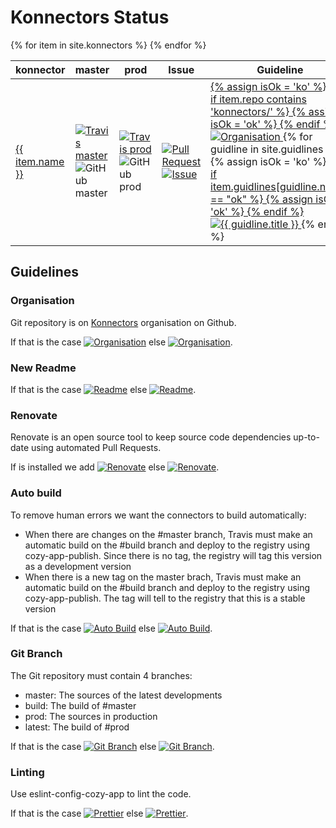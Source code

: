 # Konnectors Status

<table>
  <thead>
    <tr>
      <th>konnector</th>
      <th>master</th>
      <th>prod</th>
      <th>Issue</th>
      <th>Guideline</th>
    </tr>
  </thead>
  <tbody>
    {% for item in site.konnectors %}
      <tr>
        <td>
          <a href='https://github.com/{{ item.repo }}'>{{ item.name }}</a>
        </td>
        <td>
          <a href="https://travis-ci.org/{{ item.repo }}">
            <img
              alt="Travis master"
              src="https://img.shields.io/travis/{{ item.repo }}/master.svg?style=flat-square"
            />
          </a>
          <img
            alt="GitHub master"
            src="https://img.shields.io/github/last-commit/{{ item.repo }}/master.svg?style=flat-square"
          />
        </td>
        <td>
          <a href="https://travis-ci.org/{{ item.repo }}">
            <img
              alt="Travis prod"
              src="https://img.shields.io/travis/{{ item.repo }}/prod.svg?style=flat-square"
            />
          </a>
          <img
            alt="GitHub prod"
            src="https://img.shields.io/github/last-commit/{{ item.repo }}/prod.svg?style=flat-square"
          />
        </td>
        <td>
          <a href="https://github.com/{{ item.repo }}/pulls">
            <img
              alt="Pull Request"
              src="https://img.shields.io/github/issues-pr/{{ item.repo }}.svg?style=flat-square"
            />
          </a>
          <a href="https://github.com/{{ item.repo }}/issues">
            <img
              alt="Issue"
              src="https://img.shields.io/github/issues/{{ item.repo }}.svg?style=flat-square"
            />
          </a>
        </td>
        <td>
          <a href="#organisation">
            {% assign isOk = 'ko' %}
            {% if item.repo contains 'konnectors/' %}
              {% assign isOk = 'ok' %}
            {% endif %}
            <img
              alt="Organisation"
              src="https://img.shields.io/badge/Organisation-{{ isOk }}-{% if isOk == 'ok' %}brightgreen{% else %}lightgrey{% endif %}.svg?style=flat-square"
            />
          </a>
          {% for guidline in site.guidlines %}
            {% assign isOk = 'ko' %}
            <a href="#{{ guidline.link }}">
              {% if item.guidlines[guidline.name] == "ok" %}
                {% assign isOk = 'ok' %}
              {% endif %}
              <img
                alt="{{ guidline.title }}"
                src="https://img.shields.io/badge/{{ guidline.title }}-{{ isOk }}-{% if isOk == 'ok' %}brightgreen{% else %}lightgrey{% endif %}.svg?style=flat-square"
              />
            </a>
          {% endfor %}
        </td>
      </tr>
    {% endfor %}
  </tbody>
</table>

## Guidelines

### Organisation

Git repository is on [Konnectors](https://github.com/konnectors/) organisation on Github.

If that is the case [![Organisation][orga-ok]](#organisation) else [![Organisation][orga-ko]](#organisation).

[orga-ok]: https://img.shields.io/badge/Organisation-Ok-brightgreen.svg?style=flat-square
[orga-ko]: https://img.shields.io/badge/Organisation-Not%20yet-lightgrey.svg?style=flat-square

### New Readme

If that is the case [![Readme][readme-ok]](#new-readme) else [![Readme][readme-ko]](#new-readme).

[readme-ok]: https://img.shields.io/badge/readme-Ok-brightgreen.svg?style=flat-square
[readme-ko]: https://img.shields.io/badge/readme-Not%20yet-lightgrey.svg?style=flat-square

### Renovate

Renovate is an open source tool to keep source code dependencies up-to-date using automated Pull Requests.

If is installed we add [![Renovate][renovate-ok]](#renovate) else [![Renovate][renovate-ko]](#renovate).

[renovate-ok]: https://img.shields.io/badge/Renovate-Ok-brightgreen.svg?style=flat-square
[renovate-ko]: https://img.shields.io/badge/Renovate-Not%20yet-lightgrey.svg?style=flat-square

### Auto build

To remove human errors we want the connectors to build automatically:

- When there are changes on the #master branch, Travis must make an automatic build on the #build
  branch and deploy to the registry using cozy-app-publish. Since there is no tag, the registry
  will tag this version as a development version
- When there is a new tag on the master brach, Travis must make an automatic build on the #build
  branch and deploy to the registry using cozy-app-publish. The tag will tell to the registry that
  this is a stable version

If that is the case [![Auto Build][autobuild-ok]](#auto-build) else [![Auto Build][autobuild-ko]](#auto-build).

[autobuild-ok]: https://img.shields.io/badge/Auto%20Build-Ok-brightgreen.svg?style=flat-square
[autobuild-ko]: https://img.shields.io/badge/Auto%20Build-Not%20yet-lightgrey.svg?style=flat-square

### Git Branch

The Git repository must contain 4 branches:

- master: The sources of the latest developments
- build: The build of #master
- prod: The sources in production
- latest: The build of #prod

If that is the case [![Git Branch][branch-ok]](#git-branch) else [![Git Branch][branch-ko]](#git-branch).

[branch-ok]: https://img.shields.io/badge/Branch-Ok-brightgreen.svg?style=flat-square
[branch-ko]: https://img.shields.io/badge/Branch-Not%20yet-lightgrey.svg?style=flat-square

### Linting

Use eslint-config-cozy-app to lint the code.

If that is the case [![Prettier][prettier-ok]](#prettier) else [![Prettier][prettier-ko]](#prettier).

[prettier-ok]: https://img.shields.io/badge/Prettier-Ok-brightgreen.svg?style=flat-square
[prettier-ko]: https://img.shields.io/badge/Prettier-Not%20yet-lightgrey.svg?style=flat-square
